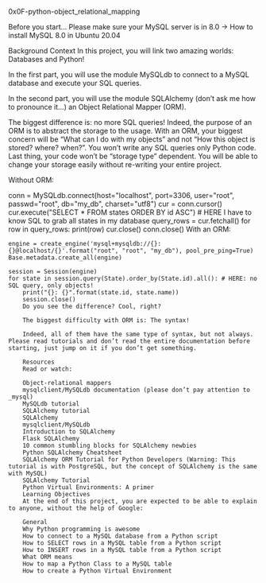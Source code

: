 0x0F-python-object_relational_mapping

Before you start…
Please make sure your MySQL server is in 8.0 -> How to install MySQL 8.0 in Ubuntu 20.04

Background Context
In this project, you will link two amazing worlds: Databases and Python!

In the first part, you will use the module MySQLdb to connect to a MySQL database and execute your SQL queries.

In the second part, you will use the module SQLAlchemy (don’t ask me how to pronounce it…) an Object Relational Mapper (ORM).

The biggest difference is: no more SQL queries! Indeed, the purpose of an ORM is to abstract the storage to the usage. With an ORM, your biggest concern will be “What can I do with my objects” and not “How this object is stored? where? when?”. You won’t write any SQL queries only Python code. Last thing, your code won’t be “storage type” dependent. You will be able to change your storage easily without re-writing your entire project.

Without ORM:

conn = MySQLdb.connect(host="localhost", port=3306, user="root", passwd="root", db="my_db", charset="utf8")
cur = conn.cursor()
cur.execute("SELECT * FROM states ORDER BY id ASC") # HERE I have to know SQL to grab all states in my database
query_rows = cur.fetchall()
for row in query_rows:
    print(row)
    cur.close()
    conn.close()
    With an ORM:

    engine = create_engine('mysql+mysqldb://{}:{}@localhost/{}'.format("root", "root", "my_db"), pool_pre_ping=True)
    Base.metadata.create_all(engine)

    session = Session(engine)
    for state in session.query(State).order_by(State.id).all(): # HERE: no SQL query, only objects!
        print("{}: {}".format(state.id, state.name))
        session.close()
        Do you see the difference? Cool, right?

        The biggest difficulty with ORM is: The syntax!

        Indeed, all of them have the same type of syntax, but not always. Please read tutorials and don’t read the entire documentation before starting, just jump on it if you don’t get something.

        Resources
        Read or watch:

        Object-relational mappers
        mysqlclient/MySQLdb documentation (please don’t pay attention to _mysql)
        MySQLdb tutorial
        SQLAlchemy tutorial
        SQLAlchemy
        mysqlclient/MySQLdb
        Introduction to SQLAlchemy
        Flask SQLAlchemy
        10 common stumbling blocks for SQLAlchemy newbies
        Python SQLAlchemy Cheatsheet
        SQLAlchemy ORM Tutorial for Python Developers (Warning: This tutorial is with PostgreSQL, but the concept of SQLAlchemy is the same with MySQL)
        SQLAlchemy Tutorial
        Python Virtual Environments: A primer
        Learning Objectives
        At the end of this project, you are expected to be able to explain to anyone, without the help of Google:

        General
        Why Python programming is awesome
        How to connect to a MySQL database from a Python script
        How to SELECT rows in a MySQL table from a Python script
        How to INSERT rows in a MySQL table from a Python script
        What ORM means
        How to map a Python Class to a MySQL table
        How to create a Python Virtual Environment
